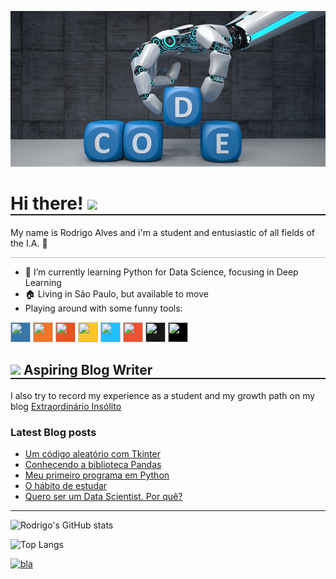 ![](imagemreduzida.png)

<h1 style="border:solid; border-width: 0 0 2px 0"> Hi there!  <img src="https://media.giphy.com/media/26Fxy3Iz1ari8oytO/giphy.gif" width="80px"></h1>
My name is Rodrigo Alves and i'm a student and entusiastic of all fields of the I.A. 🤖

<hr style="opacity:0.3">

- 🌱 I’m currently learning Python for Data Science, focusing in Deep Learning 
- 🏠 Living in São Paulo, but available to move
- Playing around with some funny tools:

<img height="32" width="32" src="https://cdn.jsdelivr.net/npm/simple-icons@v4/icons/python.svg" style="background-color:#3776AB"/> <img height="32" width="32" src="https://cdn.jsdelivr.net/npm/simple-icons@v4/icons/jupyter.svg" style="background-color:#F37626"/> <img height="32" width="32" src="https://cdn.jsdelivr.net/npm/simple-icons@v4/icons/ubuntu.svg" style="background-color:#E95420"/> <img height="32" width="32" src="https://cdn.jsdelivr.net/npm/simple-icons@v4/icons/linux.svg" style="background-color:#FCC624"/>  <img height="32" width="32" src="https://cdn.jsdelivr.net/npm/simple-icons@v4/icons/kaggle.svg" style="background-color:#20BEFF"/> <img height="32" width="32" src="https://cdn.jsdelivr.net/npm/simple-icons@v4/icons/git.svg" style="background-color:#F05032"/> <img height="32" width="32" src="https://cdn.jsdelivr.net/npm/simple-icons@v4/icons/github.svg" style="background-color:#181717"/> <img height="32" width="32" src="https://cdn.jsdelivr.net/npm/simple-icons@v4/icons/markdown.svg" style="background-color:#000000"/>

<h2 style="border:solid; border-width: 0 0 2px 0; border-spacing"><img src="https://media.giphy.com/media/lRLzrbhmh5pFf4jOga/giphy.gif" width="80px"> Aspiring Blog Writer</h3>


I also try to record my experience as a student and my growth path on my blog <a href="http://extraordinarioinsolito.com/">Extraordinário Insólito</a>

### Latest Blog posts
<!-- BLOG-POST-LIST:START -->
- [Um código aleatório com Tkinter](http://localhost:4000/2021/03/01/utilizando-tkinter.html)
- [Conhecendo a biblioteca Pandas](http://localhost:4000/2021/02/19/conhecendo-pandas.html)
- [Meu primeiro programa em Python](http://localhost:4000/2021/02/05/meu-primeiro-codigo.html)
- [O hábito de estudar](http://localhost:4000/2021/02/01/relacao-estudo-curso.html)
- [Quero ser um Data Scientist. Por quê?](http://localhost:4000/2021/01/25/como-eu-comecei.html)
<!-- BLOG-POST-LIST:END -->


<hr>


![Rodrigo's GitHub stats](https://github-readme-stats.vercel.app/api?username=rodrigo-br&hide=stars&show_icons=true&theme=algolia&custom_title=My&nbsp;GitHub&nbsp;Stats)

![Top Langs](https://github-readme-stats.vercel.app/api/top-langs/?username=rodrigo-br&hide=tcl,html)

[![bla](https://github-readme-stats.vercel.app/api/pin/?username=rodrigo-br&repo=Portfolio&theme=algolia)](https://github.com/rodrigo-br/Portfolio)

